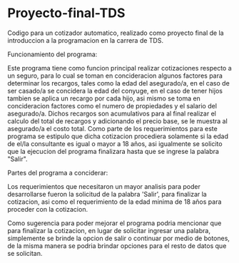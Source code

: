 # Proyecto-final-TDS
Codigo para un cotizador automatico, realizado como proyecto final de la introduccion a la programacion en la carrera de TDS.

Funcionamiento del programa:

Este programa tiene como funcion principal realizar cotizaciones respecto a un seguro, para lo cual se toman en concideracion algunos factores para determinar los recargos, tales como la edad del asegurado/a, en el caso de ser casado/a se concidera la edad del conyuge, en el caso de tener hijos tambien se aplica un recargo por cada hijo, asi mismo se toma en concideracion factores como el numero de propiedades y el salario del asegurado/a. Dichos recargos son acumulativos para al final realizar el calculo del total de recargos y adicionando el precio base, se le muestra al asegurado/a el costo total.
Como parte de los requerimientos para este programa se estipulo que dicha cotizacion procediera solamente si la edad de el/la consultante es igual o mayor a 18 años, asi igualmente se solicito que la ejecucion del programa finalizara hasta que se ingrese la palabra "Salir". 


Partes del programa a conciderar:

Los requerimientos que necesitaron un mayor analisis para poder desarrollarse fueron la solicitud de la palabra 'Salir', para finalizar la cotizacion, asi como el requerimiento de la edad minima de 18 años para proceder con la cotizacion.


Como sugerencia para poder mejorar el programa podria mencionar que para finalizar la cotizacion, en lugar de solicitar ingresar una palabra, simplemente se brinde la opcion de salir o continuar por medio de botones, de la misma manera se podria brindar opciones para el resto de datos que se solicitan.
